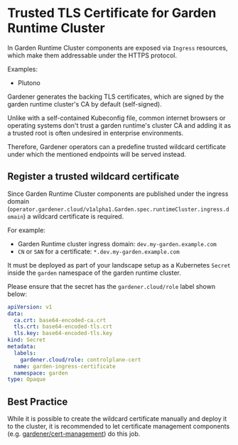 # Trusted TLS Certificate for Garden Runtime Cluster

In Garden Runtime Cluster components are exposed via `Ingress` resources, which make them addressable under the HTTPS protocol.

Examples:
- Plutono

Gardener generates the backing TLS certificates, which are signed by the garden runtime cluster's CA by default (self-signed).

Unlike with a self-contained Kubeconfig file, common internet browsers or operating systems don't trust a garden runtime's cluster CA and adding it as a trusted root is often undesired in enterprise environments.

Therefore, Gardener operators can a predefine trusted wildcard certificate under which the mentioned endpoints will be served instead.

## Register a trusted wildcard certificate
Since Garden Runtime Cluster components are published under the ingress domain (`operator.gardener.cloud/v1alpha1.Garden.spec.runtimeCluster.ingress.domain`) a wildcard certificate is required.

For example:
- Garden Runtime cluster ingress domain: `dev.my-garden.example.com`
- `CN` or `SAN` for a certificate: `*.dev.my-garden.example.com`

It must be deployed as part of your landscape setup as a Kubernetes `Secret` inside the `garden` namespace of the garden runtime cluster.

Please ensure that the secret has the `gardener.cloud/role` label shown below:

```yaml
apiVersion: v1
data:
  ca.crt: base64-encoded-ca.crt
  tls.crt: base64-encoded-tls.crt
  tls.key: base64-encoded-tls.key
kind: Secret
metadata:
  labels:
    gardener.cloud/role: controlplane-cert
  name: garden-ingress-certificate
  namespace: garden
type: Opaque
```

## Best Practice

While it is possible to create the wildcard certificate manually and deploy it to the cluster, it is recommended to let certificate management components (e.g. [gardener/cert-management](https://github.com/gardener/cert-management/)) do this job.

